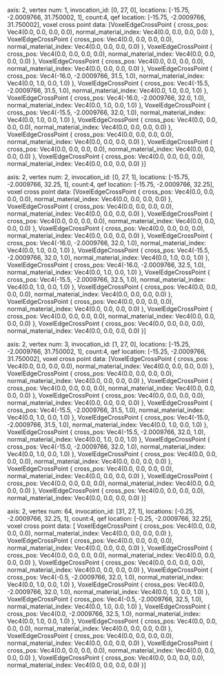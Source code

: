 
axis: 2, vertex num: 1, invocation_id: [0, 27, 0], locations: [-15.75, -2.0009766, 31.750002, 1], count:4, qef location: [-15.75, -2.0009766, 31.750002], voxel cross point data: [VoxelEdgeCrossPoint { cross_pos: Vec4(0.0, 0.0, 0.0, 0.0), normal_material_index: Vec4(0.0, 0.0, 0.0, 0.0) }, VoxelEdgeCrossPoint { cross_pos: Vec4(0.0, 0.0, 0.0, 0.0), normal_material_index: Vec4(0.0, 0.0, 0.0, 0.0) }, VoxelEdgeCrossPoint { cross_pos: Vec4(0.0, 0.0, 0.0, 0.0), normal_material_index: Vec4(0.0, 0.0, 0.0, 0.0) }, VoxelEdgeCrossPoint { cross_pos: Vec4(0.0, 0.0, 0.0, 0.0), normal_material_index: Vec4(0.0, 0.0, 0.0, 0.0) }, VoxelEdgeCrossPoint { cross_pos: Vec4(-16.0, -2.0009766, 31.5, 1.0), normal_material_index: Vec4(0.0, 1.0, 0.0, 1.0) }, VoxelEdgeCrossPoint { cross_pos: Vec4(-15.5, -2.0009766, 31.5, 1.0), normal_material_index: Vec4(0.0, 1.0, 0.0, 1.0) }, VoxelEdgeCrossPoint { cross_pos: Vec4(-16.0, -2.0009766, 32.0, 1.0), normal_material_index: Vec4(0.0, 1.0, 0.0, 1.0) }, VoxelEdgeCrossPoint { cross_pos: Vec4(-15.5, -2.0009766, 32.0, 1.0), normal_material_index: Vec4(0.0, 1.0, 0.0, 1.0) }, VoxelEdgeCrossPoint { cross_pos: Vec4(0.0, 0.0, 0.0, 0.0), normal_material_index: Vec4(0.0, 0.0, 0.0, 0.0) }, VoxelEdgeCrossPoint { cross_pos: Vec4(0.0, 0.0, 0.0, 0.0), normal_material_index: Vec4(0.0, 0.0, 0.0, 0.0) }, VoxelEdgeCrossPoint { cross_pos: Vec4(0.0, 0.0, 0.0, 0.0), normal_material_index: Vec4(0.0, 0.0, 0.0, 0.0) }, VoxelEdgeCrossPoint { cross_pos: Vec4(0.0, 0.0, 0.0, 0.0), normal_material_index: Vec4(0.0, 0.0, 0.0, 0.0) }]

axis: 2, vertex num: 2, invocation_id: [0, 27, 1], locations: [-15.75, -2.0009766, 32.25, 1], count:4, qef location: [-15.75, -2.0009766, 32.25], voxel cross point data: [VoxelEdgeCrossPoint { cross_pos: Vec4(0.0, 0.0, 0.0, 0.0), normal_material_index: Vec4(0.0, 0.0, 0.0, 0.0) }, VoxelEdgeCrossPoint { cross_pos: Vec4(0.0, 0.0, 0.0, 0.0), normal_material_index: Vec4(0.0, 0.0, 0.0, 0.0) }, VoxelEdgeCrossPoint { cross_pos: Vec4(0.0, 0.0, 0.0, 0.0), normal_material_index: Vec4(0.0, 0.0, 0.0, 0.0) }, VoxelEdgeCrossPoint { cross_pos: Vec4(0.0, 0.0, 0.0, 0.0), normal_material_index: Vec4(0.0, 0.0, 0.0, 0.0) }, VoxelEdgeCrossPoint { cross_pos: Vec4(-16.0, -2.0009766, 32.0, 1.0), normal_material_index: Vec4(0.0, 1.0, 0.0, 1.0) }, VoxelEdgeCrossPoint { cross_pos: Vec4(-15.5, -2.0009766, 32.0, 1.0), normal_material_index: Vec4(0.0, 1.0, 0.0, 1.0) }, VoxelEdgeCrossPoint { cross_pos: Vec4(-16.0, -2.0009766, 32.5, 1.0), normal_material_index: Vec4(0.0, 1.0, 0.0, 1.0) }, VoxelEdgeCrossPoint { cross_pos: Vec4(-15.5, -2.0009766, 32.5, 1.0), normal_material_index: Vec4(0.0, 1.0, 0.0, 1.0) }, VoxelEdgeCrossPoint { cross_pos: Vec4(0.0, 0.0, 0.0, 0.0), normal_material_index: Vec4(0.0, 0.0, 0.0, 0.0) }, VoxelEdgeCrossPoint { cross_pos: Vec4(0.0, 0.0, 0.0, 0.0), normal_material_index: Vec4(0.0, 0.0, 0.0, 0.0) }, VoxelEdgeCrossPoint { cross_pos: Vec4(0.0, 0.0, 0.0, 0.0), normal_material_index: Vec4(0.0, 0.0, 0.0, 0.0) }, VoxelEdgeCrossPoint { cross_pos: Vec4(0.0, 0.0, 0.0, 0.0), normal_material_index: Vec4(0.0, 0.0, 0.0, 0.0) }]

axis: 2, vertex num: 3, invocation_id: [1, 27, 0], locations: [-15.25, -2.0009766, 31.750002, 1], count:4, qef location: [-15.25, -2.0009766, 31.750002], voxel cross point data: [VoxelEdgeCrossPoint { cross_pos: Vec4(0.0, 0.0, 0.0, 0.0), normal_material_index: Vec4(0.0, 0.0, 0.0, 0.0) }, VoxelEdgeCrossPoint { cross_pos: Vec4(0.0, 0.0, 0.0, 0.0), normal_material_index: Vec4(0.0, 0.0, 0.0, 0.0) }, VoxelEdgeCrossPoint { cross_pos: Vec4(0.0, 0.0, 0.0, 0.0), normal_material_index: Vec4(0.0, 0.0, 0.0, 0.0) }, VoxelEdgeCrossPoint { cross_pos: Vec4(0.0, 0.0, 0.0, 0.0), normal_material_index: Vec4(0.0, 0.0, 0.0, 0.0) }, VoxelEdgeCrossPoint { cross_pos: Vec4(-15.5, -2.0009766, 31.5, 1.0), normal_material_index: Vec4(0.0, 1.0, 0.0, 1.0) }, VoxelEdgeCrossPoint { cross_pos: Vec4(-15.0, -2.0009766, 31.5, 1.0), normal_material_index: Vec4(0.0, 1.0, 0.0, 1.0) }, VoxelEdgeCrossPoint { cross_pos: Vec4(-15.5, -2.0009766, 32.0, 1.0), normal_material_index: Vec4(0.0, 1.0, 0.0, 1.0) }, VoxelEdgeCrossPoint { cross_pos: Vec4(-15.0, -2.0009766, 32.0, 1.0), normal_material_index: Vec4(0.0, 1.0, 0.0, 1.0) }, VoxelEdgeCrossPoint { cross_pos: Vec4(0.0, 0.0, 0.0, 0.0), normal_material_index: Vec4(0.0, 0.0, 0.0, 0.0) }, VoxelEdgeCrossPoint { cross_pos: Vec4(0.0, 0.0, 0.0, 0.0), normal_material_index: Vec4(0.0, 0.0, 0.0, 0.0) }, VoxelEdgeCrossPoint { cross_pos: Vec4(0.0, 0.0, 0.0, 0.0), normal_material_index: Vec4(0.0, 0.0, 0.0, 0.0) }, VoxelEdgeCrossPoint { cross_pos: Vec4(0.0, 0.0, 0.0, 0.0), normal_material_index: Vec4(0.0, 0.0, 0.0, 0.0) }]

axis: 2, vertex num: 64, invocation_id: [31, 27, 1], 
locations: [-0.25, -2.0009766, 32.25, 1], count:4, 
qef location: [-0.25, -2.0009766, 32.25], 
voxel cross point data: [
VoxelEdgeCrossPoint { cross_pos: Vec4(0.0, 0.0, 0.0, 0.0), normal_material_index: Vec4(0.0, 0.0, 0.0, 0.0) }, VoxelEdgeCrossPoint { cross_pos: Vec4(0.0, 0.0, 0.0, 0.0), normal_material_index: Vec4(0.0, 0.0, 0.0, 0.0) }, VoxelEdgeCrossPoint { cross_pos: Vec4(0.0, 0.0, 0.0, 0.0), normal_material_index: Vec4(0.0, 0.0, 0.0, 0.0) }, VoxelEdgeCrossPoint { cross_pos: Vec4(0.0, 0.0, 0.0, 0.0), normal_material_index: Vec4(0.0, 0.0, 0.0, 0.0) }, VoxelEdgeCrossPoint { cross_pos: Vec4(-0.5, -2.0009766, 32.0, 1.0), normal_material_index: Vec4(0.0, 1.0, 0.0, 1.0) }, 
VoxelEdgeCrossPoint { cross_pos: Vec4(0.0, -2.0009766, 32.0, 1.0), normal_material_index: Vec4(0.0, 1.0, 0.0, 1.0) }, VoxelEdgeCrossPoint { cross_pos: Vec4(-0.5, -2.0009766, 32.5, 1.0), normal_material_index: Vec4(0.0, 1.0, 0.0, 1.0) }, 
VoxelEdgeCrossPoint { cross_pos: Vec4(0.0, -2.0009766, 32.5, 1.0), normal_material_index: Vec4(0.0, 1.0, 0.0, 1.0) }, VoxelEdgeCrossPoint { cross_pos: Vec4(0.0, 0.0, 0.0, 0.0), normal_material_index: Vec4(0.0, 0.0, 0.0, 0.0) }, VoxelEdgeCrossPoint { cross_pos: Vec4(0.0, 0.0, 0.0, 0.0), normal_material_index: Vec4(0.0, 0.0, 0.0, 0.0) }, VoxelEdgeCrossPoint { cross_pos: Vec4(0.0, 0.0, 0.0, 0.0), normal_material_index: Vec4(0.0, 0.0, 0.0, 0.0) }, VoxelEdgeCrossPoint { cross_pos: Vec4(0.0, 0.0, 0.0, 0.0), normal_material_index: Vec4(0.0, 0.0, 0.0, 0.0) }]
